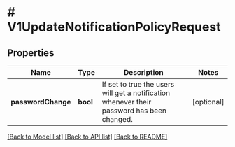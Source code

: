 # # V1UpdateNotificationPolicyRequest

## Properties

Name | Type | Description | Notes
------------ | ------------- | ------------- | -------------
**passwordChange** | **bool** | If set to true the users will get a notification whenever their password has been changed. | [optional]

[[Back to Model list]](../../README.md#models) [[Back to API list]](../../README.md#endpoints) [[Back to README]](../../README.md)
